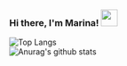 ### Hi there, I'm Marina! <img src="https://raw.githubusercontent.com/MartinHeinz/MartinHeinz/master/wave.gif" width="30px">


<!--
**MarinaAlane/MarinaAlane** is a ✨ _special_ ✨ repository because its `README.md` (this file) appears on your GitHub profile.

Here are some ideas to get you started:

- 🔭 I’m currently working on ...
- 🌱 I’m currently learning ...
- 👯 I’m looking to collaborate on ...
- 🤔 I’m looking for help with ...
- 💬 Ask me about ...
- 📫 How to reach me: ...
- 😄 Pronouns: ...
- ⚡ Fun fact: ...
-->
![Top Langs](https://github-readme-stats.vercel.app/api/top-langs/?username=MarinaAlane&layout=compact)
<br>
![Anurag's github stats](https://github-readme-stats.vercel.app/api?username=MarinaAlane&theme=dracula&show_icons=true)



